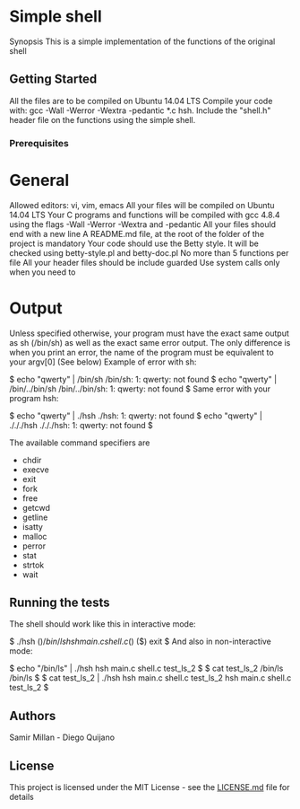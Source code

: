 # Simple shell

Synopsis This is a simple implementation of the functions of the original shell

## Getting Started

All the files are to be compiled on Ubuntu 14.04 LTS Compile your code with: gcc -Wall -Werror -Wextra -pedantic *.c hsh. Include the "shell.h" header file on the functions using the simple shell.

### Prerequisites

# General
Allowed editors: vi, vim, emacs
All your files will be compiled on Ubuntu 14.04 LTS
Your C programs and functions will be compiled with gcc 4.8.4 using the flags -Wall -Werror -Wextra and -pedantic
All your files should end with a new line
A README.md file, at the root of the folder of the project is mandatory
Your code should use the Betty style. It will be checked using betty-style.pl and betty-doc.pl
No more than 5 functions per file
All your header files should be include guarded
Use system calls only when you need to

# Output
Unless specified otherwise, your program must have the exact same output as sh (/bin/sh) as well as the exact same error output.
The only difference is when you print an error, the name of the program must be equivalent to your argv[0] (See below)
Example of error with sh:

$ echo "qwerty" | /bin/sh
/bin/sh: 1: qwerty: not found
$ echo "qwerty" | /bin/../bin/sh
/bin/../bin/sh: 1: qwerty: not found
$
Same error with your program hsh:

$ echo "qwerty" | ./hsh
./hsh: 1: qwerty: not found
$ echo "qwerty" | ./././hsh
./././hsh: 1: qwerty: not found
$

The available command specifiers are
*	chdir 
*	execve 
*	exit 
*	fork 
*	free
*	getcwd 
*	getline
*	isatty
*	malloc
*	perror
*	stat
*	strtok
*	wait

## Running the tests

The shell should work like this in interactive mode:

$ ./hsh
($) /bin/ls
hsh main.c shell.c
($)
($) exit
$
And also in non-interactive mode:

$ echo "/bin/ls" | ./hsh
hsh main.c shell.c test_ls_2
$
$ cat test_ls_2
/bin/ls
/bin/ls
$
$ cat test_ls_2 | ./hsh
hsh main.c shell.c test_ls_2
hsh main.c shell.c test_ls_2
$

## Authors

Samir Millan - Diego Quijano

## License

This project is licensed under the MIT License - see the [LICENSE.md](LICENSE.md) file for details
